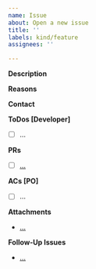 ```yaml
---
name: Issue
about: Open a new issue
title: ''
labels: kind/feature
assignees: ''

---
```


<!-- Thank you for your contribution. Before you submit the issue:
1. Search open and closed issues for duplicates.
2. Read the contributing guidelines.
-->

**Description**

<!-- Provide a detailed description of what is required. Describe the background of the issue. -->

**Reasons**

<!-- Explain why the improvement is required. -->

**Contact**
<!-- Specify the stakeholder who can provide further clarification if needed. -->

**ToDos [Developer]**
<!-- The developer working on this issue uses this section to specify what must be done to resolve the issue. -->
- [ ] ...

**PRs**
<!-- Add links to all related PRs created to resolve the issue. -->
- [ ] [...]()

**ACs [PO]**
<!-- The product owner of the team responsible uses this section to specify acceptance criteria that must be met to consider the issue resolved. -->
- [ ] ...

**Attachments**
<!-- Attach any related links, code samples, or screenshots. -->
- [...]()

**Follow-Up Issues**
<!-- If there are any follow-up issues, add the links.  -->
- [...]()